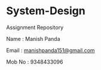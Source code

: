 # System-Design

Assignment Repository

Name : Manish Panda

Email : manishpanda151@gmail.com

Mob No : 9348433096
